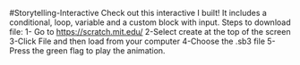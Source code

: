 #Storytelling-Interactive 
Check out this interactive I built! It includes a conditional, loop, variable and a custom block with input. 
Steps to download file: 
1- Go to https://scratch.mit.edu/ 
2-Select create at the top of the screen
3-Click File and then load from your computer
4-Choose the .sb3 file 
5-Press the green flag to play the animation.
